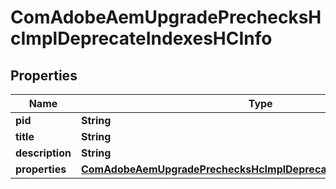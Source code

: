 

# ComAdobeAemUpgradePrechecksHcImplDeprecateIndexesHCInfo

## Properties

Name | Type | Description | Notes
------------ | ------------- | ------------- | -------------
**pid** | **String** |  |  [optional]
**title** | **String** |  |  [optional]
**description** | **String** |  |  [optional]
**properties** | [**ComAdobeAemUpgradePrechecksHcImplDeprecateIndexesHCProperties**](ComAdobeAemUpgradePrechecksHcImplDeprecateIndexesHCProperties.md) |  |  [optional]



